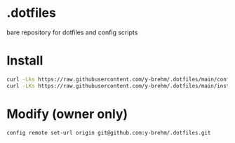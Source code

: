 # .dotfiles
bare repository for dotfiles and config scripts

# Install

```bash
curl -Lks https://raw.githubusercontent.com/y-brehm/.dotfiles/main/config.sh | /bin/bash
curl -LKs https://raw.githubusercontent.com/y-brehm/.dotfiles/main/install_fonts.sh | /bin/bash
```

# Modify (owner only)
```bash
config remote set-url origin git@github.com:y-brehm/.dotfiles.git
```
